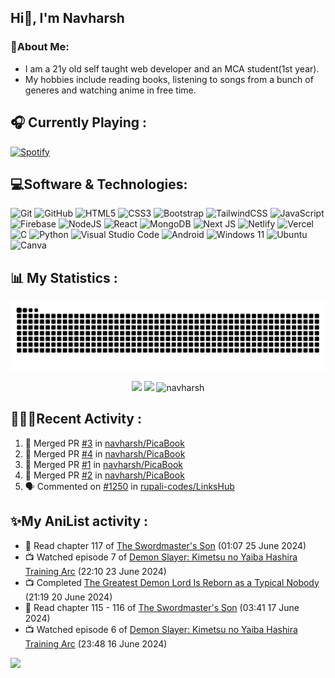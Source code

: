 ## Hi👋, I'm Navharsh
### 📝About Me:

- I am a 21y old self taught web developer and an MCA student(1st year).
- My hobbies include reading books, listening to songs from a bunch of generes and watching anime in free time.

## 🎧 Currently Playing :
  [![Spotify](https://nav-spotify.vercel.app/api/spotify?background_color=0d1117&border_color=4e334e)](https://open.spotify.com/user/chwmd7jiqjx7cqlnc1rfzri7s)


## 💻Software & Technologies:
![Git](https://img.shields.io/badge/git-%23F05033.svg?style=for-the-badge&logo=git&logoColor=white)
![GitHub](https://img.shields.io/badge/GITHUB-181717?style=for-the-badge&logo=github&logoColor=white)
![HTML5](https://img.shields.io/badge/html5-%23E34F26.svg?style=for-the-badge&logo=html5&logoColor=white)
![CSS3](https://img.shields.io/badge/css3-%231572B6.svg?style=for-the-badge&logo=css3&logoColor=white)
![Bootstrap](https://img.shields.io/badge/bootstrap-%23563D7C.svg?style=for-the-badge&logo=bootstrap&logoColor=white)
![TailwindCSS](https://img.shields.io/badge/tailwindcss-%2338B2AC.svg?style=for-the-badge&logo=tailwind-css&logoColor=white)
![JavaScript](https://img.shields.io/badge/javascript-%23323330.svg?style=for-the-badge&logo=javascript&logoColor=%23F7DF1E)
![Firebase](https://img.shields.io/badge/Firebase-039BE5?style=for-the-badge&logo=Firebase&logoColor=white)
![NodeJS](https://img.shields.io/badge/node.js-6DA55F?style=for-the-badge&logo=node.js&logoColor=white)
![React](https://img.shields.io/badge/react-%2320232a.svg?style=for-the-badge&logo=react&logoColor=%2361DAFB)
![MongoDB](https://img.shields.io/badge/MongoDB-%234ea94b.svg?style=for-the-badge&logo=mongodb&logoColor=white)
![Next JS](https://img.shields.io/badge/Next-black?style=for-the-badge&logo=next.js&logoColor=white)
![Netlify](https://img.shields.io/badge/netlify-%23000000.svg?style=for-the-badge&logo=netlify&logoColor=#00C7B7)
![Vercel](https://img.shields.io/badge/vercel-%23000000.svg?style=for-the-badge&logo=vercel&logoColor=white)
![C](https://img.shields.io/badge/c-%2300599C.svg?style=for-the-badge&logo=c%2B%2B&logoColor=white)
![Python](https://img.shields.io/badge/python-3670A0?style=for-the-badge&logo=python&logoColor=ffdd54)
![Visual Studio Code](https://img.shields.io/badge/VISUAL--STUDIO--CODE-007ACC?style=for-the-badge&logo=visual-studio-code&logoColor=white)
![Android](https://img.shields.io/badge/Android-3DDC84?style=for-the-badge&logo=android&logoColor=white)
![Windows 11](https://img.shields.io/badge/Windows-0078D6?style=for-the-badge&logo=windows&logoColor=white)
![Ubuntu](https://img.shields.io/badge/Ubuntu-E95420?style=for-the-badge&logo=ubuntu&logoColor=white)
![Canva](https://img.shields.io/badge/Canva-%2300C4CC.svg?style=for-the-badge&logo=Canva&logoColor=white)


  


## 📊 My Statistics :

<div align="center"> <img src="https://raw.githubusercontent.com/navharsh/navharsh/output/github-contribution-grid-snake-dark.svg" /></div>

  <p align="center">
  <img height="50%" width="auto" src ="https://nav-readme.vercel.app/api?username=navharsh&show_icons=true&count_private=true&theme=github_dark&hide_border=true&hide=contribs&rank_icon=github&bg_color=00000000">
  <img height="50%" width="auto" src ="https://nav-readme.vercel.app/api/top-langs/?username=navharsh&layout=compact&hide_border=true&theme=github_dark&bg_color=00000000&langs_count=6">
  <img height="45%" width="auto" src="https://github-readme-streak-stats.herokuapp.com/?user=navharsh&theme=github_dark&hide_border=true&bg_color=00000000" alt="navharsh" />
 </p>
 

## 🧑🏻‍💻Recent Activity :

<!--START_SECTION:activity-->
1. 🎉 Merged PR [#3](https://github.com/navharsh/PicaBook/pull/3) in [navharsh/PicaBook](https://github.com/navharsh/PicaBook)
2. 🎉 Merged PR [#4](https://github.com/navharsh/PicaBook/pull/4) in [navharsh/PicaBook](https://github.com/navharsh/PicaBook)
3. 🎉 Merged PR [#1](https://github.com/navharsh/PicaBook/pull/1) in [navharsh/PicaBook](https://github.com/navharsh/PicaBook)
4. 🎉 Merged PR [#2](https://github.com/navharsh/PicaBook/pull/2) in [navharsh/PicaBook](https://github.com/navharsh/PicaBook)
5. 🗣 Commented on [#1250](https://github.com/rupali-codes/LinksHub/issues/1250#issuecomment-1628917802) in [rupali-codes/LinksHub](https://github.com/rupali-codes/LinksHub)
<!--END_SECTION:activity-->

## ✨My AniList activity :

<!-- ANILIST_ACTIVITY:start -->

-   📖 Read chapter 117 of [The Swordmaster's Son](https://anilist.co/manga/149332) (01:07 25 June 2024)
-   📺 Watched episode 7 of [Demon Slayer: Kimetsu no Yaiba Hashira Training Arc](https://anilist.co/anime/166240) (22:10 23 June 2024)
-   📺 Completed [The Greatest Demon Lord Is Reborn as a Typical Nobody](https://anilist.co/anime/130586) (21:19 20 June 2024)
-   📖 Read chapter 115 - 116 of [The Swordmaster's Son](https://anilist.co/manga/149332) (03:41 17 June 2024)
-   📺 Watched episode 6 of [Demon Slayer: Kimetsu no Yaiba Hashira Training Arc](https://anilist.co/anime/166240) (23:48 16 June 2024)

<!-- ANILIST_ACTIVITY:end -->

[![](https://visitcount.itsvg.in/api?id=navharsh&label=Profile%20Views&color=12&icon=3&pretty=true)](https://visitcount.itsvg.in)
